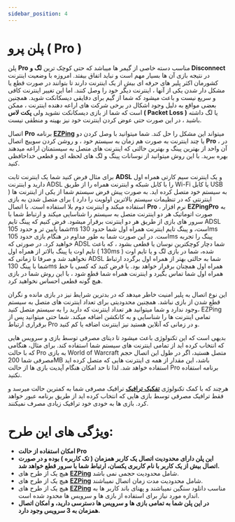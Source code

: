```yaml
---
sidebar_position: 4
---
```


# پلن پرو ( Pro )

پلن **Pro** مناسب دسته خاصی از گیمر ها میباشد که حتی کوچک ترین **لگ و Disconnect** در نتیجه بازی آن ها بسیار مهم است و نباید اتفاق بیفتد. 
امروزه با وضعیت اینترنت کشورمان اکثر پلیر های حرفه ای بیش از یک اینترنت دارند تا بتوانند در صورت قطع یا مشکل دار شدن یکی از آنها ، اینترنت دیگر خود را وصل کنند. اما این تغییر اینترنت کافی و سریع نیست و باعث میشود که شما از گیم برای دقایقی دیسکانکت شوید. همچنین بعضی مواقع به دلیل وجود اشکال در برخی شرکت های اراعه دهنده اینترنت ، ممکن است که شما از بازی دیسکانکت نشوید ولی **پکت لاس ( Packet Loss )** یا لگ داشته باشید ، در این صورت حتی عوض کردن اینترنت خود نیز بهینه و منطقی نیست. 

اتصال **Pro** برنامه **[EZPing](https://ezping.ir/)** میتواند این مشکل را حل کند. شما میتوانید با وصل کردن دو یا چند اینترنت به صورت هم زمان به سیستم خود ، و روشن کردن سوییچ اتصال **Pro** ، در آن واحد از بهترین پینگ و بهترین حالتی که اینترنت های متصل به سیستمتان اراعه میدهند بهره ببرید. با این روش میتوانید از نوسانات پینگ و لگ های لحظه ای و قطعی خداحافظی کنید.

برای مثال فرض کنید شما یک اینترنت ثابت **ADSL** و یک اینترنت سیم کارتی همراه اول دارید و اینترنت ADSL را با کابل شبکه و اینترنت همراه را از طریق Wi-Fi یا کابل USB به سیستم خود متصل کرده اید. به صورت پیش فرض سیستم شما از یکی از اینترنت ها ( اینترنتی که در تنظیمات سیستم بالاترین اولویت را دارد ) برای متصل شدن به بازی استفاده میکند و اینترنت دوم بلا استفاده است. با اتصال **Pro** ، نرم افزار **EZPingPro** به صورت اتوماتیک هر دو اینترنت متصل به سیستم را شناسایی میکند و ارتباط شما با سرور های بازی از طریق هر دو اینترنت برقرار میشود. فرض کنیم که پینگ تایم ADSL شما پایین تر و حدود 105ms است، و پینگ تایم اینترنت همراه اول شما حدود 130ms است. در این صورت شما به طور مداوم در هنگام بازی حدود 105ms پینگ را تجربه خواهید کرد. در صورتی که ADSL شما دچار کوچکترین نوسان یا قطعی بشود ، که باعث تایم اوت یا پینگ بالاتر از همراه اول ( 130ms ) شده، شما در بازی لگ و یا تایم اوت نخواهید شد و صرفا تا زمانی که ADSL شما به حالتی بهتر از همراه اول برگردد ارتباط شما با پینگ 130ms همراه اول همچنان برقرار خواهد بود. یا فرض کنید که کسی با خط همراه اول شما تماس بگیرد و اینترنت همراه شما قطع شود ، با این روش شما در بازی هیچ گونه قطعی احساس نخواهید کرد.

این نوع اتصال به پلیر امنیت خاطر میدهد که در بدترین شرایط نیز در بازی مانده و نگران قطع شدن از بازی نباشد. همچنین محدودیتی برای تعداد اینترنت های متصل به سیستم وجود ندارد و شما میتوانید هر تعداد اینترنت که دارید را به سیستم متصل کنید، EZPing تمامی اینترنت ها را شناسایی و به کانکشن اضافه میکند. شما حتی میتوانید پس از برقراری ارتباط Pro و در زمانی که آنلاین هستید نیز اینترنت اضافه یا کم کنید.

بدیهی است که این تکنولوژی باعث میشود تا دیتای مصرفی توسط بازی و سرویس هایی که انتخاب کرده اید از تمامی اینترنت های سیستم شما استفاده کند. برای مثال، هنگامی که با حالت Pro به بازی World of Warcraft متصل هستید، اگر در طول این اتصال حجم مصرفی شما 200MB باشد، این مقدار از همه ی اینترنت هایی که متصل کرده اید استفاده خواهد شد.
لذا تا حد امکان هنگام آپدیت بازی ها از حالت Pro برنامه استفاده نکنید.

هرچند که با کمک تکنولوژی **[تفکیک ترافیک](https://docs.ezping.ir/how-it-works/howitworks#:~:text=%D8%AA%D9%88%D8%B6%DB%8C%D8%AD%20%D8%A7%D8%AC%D9%85%D8%A7%D9%84%DB%8C%20%D8%AA%D9%81%DA%A9%DB%8C%DA%A9%20%D8%AA%D8%B1%D8%A7%D9%81%DB%8C%DA%A9)** ترافیک مصرفی شما به کمترین حالت میرسد و فقط ترافیک مصرفی توسط بازی هایی که انتخاب کرده اید از طریق برنامه عبور خواهد کرد. بازی ها به خودی خود ترافیک زیادی مصرف نمیکنند.



# ویژگی های این طرح: 


- **امکان استفاده از حالت Pro**
- **این پلن دارای محدودیت اتصال یک کاربر همزمان ( تک کاربره ) بوده و در صورت اتصال بیش از یک کاربر با نام کاربری یکسان، ارتباط شما با سرور قطع خواهد شد.**
- هیچ یک از طرح های **[EZPing](https://ezping.ir/)** شامل محدودیت حجمی نمی باشد.
- هیچ یک از طرح های **[EZPing](https://ezping.ir/)** شامل محدودیت مدت زمان اتصال نمیباشند.
- هیچ یک از طرح های **[EZPing](https://ezping.ir/)** مناسب دانلود سنگین نمیباشند و پهنای باند کاربر ها به اندازه مورد نیاز برای استفاده از بازی ها و سرویس ها محدود شده است.
- **در این پلن شما به تمامی بازی ها و سرویس ها دسترسی دارید، و امکان اتصال همزمان به 3 سرویس وجود دارد.**

